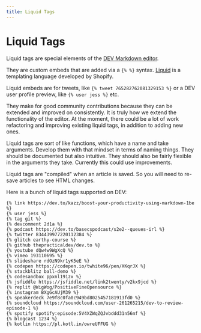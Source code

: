 ```yaml
---
title: Liquid Tags
---
```


# Liquid Tags

Liquid tags are special elements of the [DEV Markdown editor](https://dev.to/new).

They are custom embeds that are added via a `{% %}` syntax. [Liquid](https://shopify.github.io/liquid/) is a templating language developed by Shopify.

Liquid embeds are for tweets, like `{% tweet 765282762081329153 %}` or a DEV user profile preview, like `{% user jess %}` etc.

They make for good community contributions because they can be extended and improved on consistently. It is truly how we extend the functionality of the editor. At the moment, there could be a lot of work refactoring and improving existing liquid tags, in addition to adding new ones.

Liquid tags are sort of like functions, which have a name and take arguments. Develop them with that mindset in terms of naming things. They should be documented but also intuitive. They should also be fairly flexible in the arguments they take. Currently this could use improvements.

Liquid tags are "compiled" when an article is saved. So you will need to re-save articles to see HTML changes.

Here is a bunch of liquid tags supported on DEV:

```liquid
{% link https://dev.to/kazz/boost-your-productivity-using-markdown-1be %}
{% user jess %}
{% tag git %}
{% devcomment 2d1a %}
{% podcast https://dev.to/basecspodcast/s2e2--queues-irl %}
{% twitter 834439977220112384 %}
{% glitch earthy-course %}
{% github thepracticaldev/dev.to %}
{% youtube dQw4w9WgXcQ %}
{% vimeo 193110695 %}
{% slideshare rdOzN9kr1yK5eE %}
{% codepen https://codepen.io/twhite96/pen/XKqrJX %}
{% stackblitz ball-demo %}
{% codesandbox ppxnl191zx %}
{% jsfiddle https://jsfiddle.net/link2twenty/v2kx9jcd %}
{% replit @WigWog/PositiveFineOpensource %}
{% instagram BXgGcAUjM39 %}
{% speakerdeck 7e9f8c0fa0c949bd8025457181913fd0 %}
{% soundcloud https://soundcloud.com/user-261265215/dev-to-review-episode-1 %}
{% spotify spotify:episode:5V4XZWqZQJvbddd31n56mf %}
{% blogcast 1234 %}
{% kotlin https://pl.kotl.in/owreUFFUG %}
```
